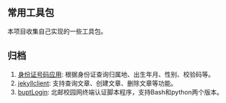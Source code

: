 ## 常用工具包

本项目收集自己实现的一些工具包。

## 归档

1. [身份证号码应用](./id_utils): 根据身份证查询归属地、出生年月、性别、校验码等。
2. [jekyllclient](https://github.com/int32bit/jekyllclient): 支持查询文章、创建文章、删除文章等功能。
3. [buptLogin](https://github.com/int32bit/buptLogin): 北邮校园网终端认证脚本程序，支持Bash和python两个版本。
